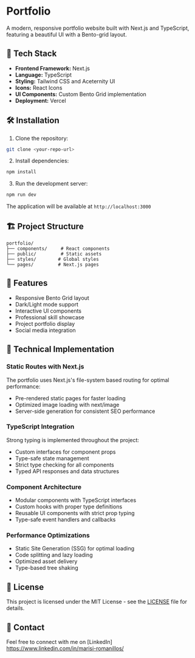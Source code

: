 # Portfolio

A modern, responsive portfolio website built with Next.js and TypeScript, featuring a beautiful UI with a Bento-grid layout.

## 🚀 Tech Stack

- **Frontend Framework:** Next.js
- **Language:** TypeScript
- **Styling:** Tailwind CSS and Aceternity UI
- **Icons:** React Icons
- **UI Components:** Custom Bento Grid implementation
- **Deployment:** Vercel

## 🛠️ Installation

1. Clone the repository:
```bash
git clone <your-repo-url>
```

2. Install dependencies:
```bash
npm install
```

3. Run the development server:
```bash
npm run dev
```

The application will be available at `http://localhost:3000`

## 🏗️ Project Structure

```
portfolio/
├── components/     # React components
├── public/         # Static assets
├── styles/        # Global styles
└── pages/         # Next.js pages
```

## 🎨 Features

- Responsive Bento Grid layout
- Dark/Light mode support
- Interactive UI components
- Professional skill showcase
- Project portfolio display
- Social media integration

## 🔧 Technical Implementation

### Static Routes with Next.js
The portfolio uses Next.js's file-system based routing for optimal performance:
- Pre-rendered static pages for faster loading
- Optimized image loading with next/image
- Server-side generation for consistent SEO performance

### TypeScript Integration
Strong typing is implemented throughout the project:
- Custom interfaces for component props
- Type-safe state management
- Strict type checking for all components
- Typed API responses and data structures

### Component Architecture
- Modular components with TypeScript interfaces
- Custom hooks with proper type definitions
- Reusable UI components with strict prop typing
- Type-safe event handlers and callbacks

### Performance Optimizations
- Static Site Generation (SSG) for optimal loading
- Code splitting and lazy loading
- Optimized asset delivery
- Type-based tree shaking

## 📝 License

This project is licensed under the MIT License - see the [LICENSE](LICENSE) file for details.

## 🤝 Contact

Feel free to connect with me on [LinkedIn] https://www.linkedin.com/in/marisi-romanillos/
